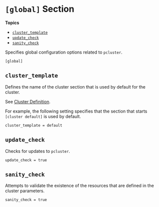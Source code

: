 # `[global]` Section<a name="global"></a>

**Topics**
+ [`cluster_template`](#cluster-template)
+ [`update_check`](#update-check)
+ [`sanity_check`](#sanity-check)

Specifies global configuration options related to `pcluster`\.

```
[global]
```

## `cluster_template`<a name="cluster-template"></a>

Defines the name of the cluster section that is used by default for the cluster\.

See [Cluster Definition](cluster-definition.md)\.

For example, the following setting specifies that the section that starts `[cluster default]` is used by default\.

```
cluster_template = default
```

## `update_check`<a name="update-check"></a>

Checks for updates to `pcluster`\.

```
update_check = true
```

## `sanity_check`<a name="sanity-check"></a>

Attempts to validate the existence of the resources that are defined in the cluster parameters\.

```
sanity_check = true
```
